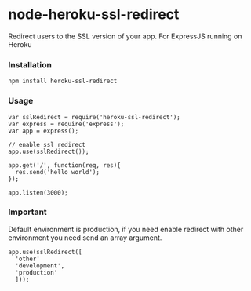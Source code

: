 node-heroku-ssl-redirect
========================

Redirect users to the SSL version of your app. For ExpressJS running on Heroku

### Installation

    npm install heroku-ssl-redirect

### Usage

    var sslRedirect = require('heroku-ssl-redirect');
    var express = require('express');
    var app = express();

    // enable ssl redirect
    app.use(sslRedirect());

    app.get('/', function(req, res){
      res.send('hello world');
    });

    app.listen(3000);

### Important

Default environment is production, if you need enable redirect with other environment you need send an array argument.

    app.use(sslRedirect([
      'other'
      'development',
      'production'
      ]));
